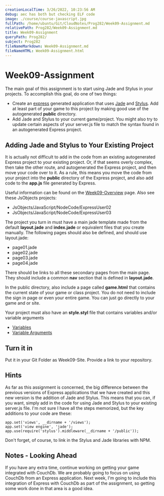 ```yaml
---
creationLocalTime: 3/26/2022, 10:23:56 AM
debug: aec has both but checking ELF code
image: ./course/course-javascript.jpg
fullPath: /home/ubuntu/Git/CloudNotes/Prog282/Week09-Assignment.md
relativePath: Prog282/Week09-Assignment.md
title: Week09-Assignment
queryPath: Prog282/
subject: Prog282
fileNameMarkdown: Week09-Assignment.md
fileNameHTML: Week09-Assignment.html
---
```



<!-- toc -->
<!-- tocstop -->

Week09-Assignment
=================

The main goal of this assignment is to start using Jade and Stylus in your 
projects. To accomplish this goal, do one of two things:

- Create an [express](http://expressjs.com/) generated application that 
uses [Jade](http://jade-lang.com/) and [Stylus](). Add at least part of your
game to this project by making good use of the autogenerated **public** 
directory.
- Add Jade and Stylus to your current game/project. You might also try to 
update certain aspects of your server.js file to match the syntax found in 
an autogenerated Express project.

Adding Jade and Stylus to Your Existing Project
--------------------------------------------

It is actually not difficult to add in the code from an existing 
autogenerated Express project to your existing project. Or, if that seems 
overly complex, then take the other route, and autogenerated the Express 
project, and then move your code over to it. As a rule, this means you move 
the code from your project into the **public** directory of the Express project,
and also add code to the **app.js** file generated by Express.

Useful information can be found on the [Week09-Overview](http://www.elvenware.com/charlie/books/CloudNotes/Prog282/Week09.html) page.
Also see these JsObjects projects:

- JsObjects/JavaScript/NodeCode/ExpressUser02
- JsObjects/JavaScript/NodeCode/ExpressUser03

The project you turn in must have a main jade template made from the default
**layout.jade** and **index.jade** or equivalent files that you create 
manually. The following pages should also be defined, and should use 
layout.jade:

- page01.jade
- page02.jade
- page03.jade
- page04.jade

There should be links to all these secondary pages from the main page.
They should include a common **nav** section that is defined in 
**layout.jade**.

In the public directory, also include a page called **game.html** that 
contains the current state of your game or class project. You do not need to 
include the sign in page or even your entire game. You can just go directly 
to your game and or site.

Your project must also have an **style.styl** file that contains variables 
and/or variable arguments

- [Variables](https://github.com/LearnBoost/stylus/blob/master/docs/variables.md)
- [Variable Arguments](https://github.com/LearnBoost/stylus/blob/master/docs/vargs.md)

Turn it in
----------

Put it in your Git Folder as Week09-Site. Provide a link to your repository.

Hints
-----
As far as this assignment is concerned, the big difference between the previous
versions of Express applications that we have created and this new version 
is the addition of Jade and Stylus. This means that you can, if you want, simply
add in the code for using Jade and Stylus to your existing server.js file. I'm
not sure I have all the steps memorized, but the key additions to your code are
these:

	app.set('views', __dirname + '/views');
	app.set('view engine', 'jade');
	app.use(require('stylus').middleware(__dirname + '/public'));

	
Don't forget, of course, to link in the Stylus and Jade libraries with NPM.

Notes - Looking Ahead
---------------------

If you have any extra time, continue working on getting your game
integrated with CouchDb. We are probably going to focus on using
CouchDb from an Express application. Next week, I'm going to include
this integration of Express with CouchDb as part of the assignment,
so getting some work done in that area is a good idea.



